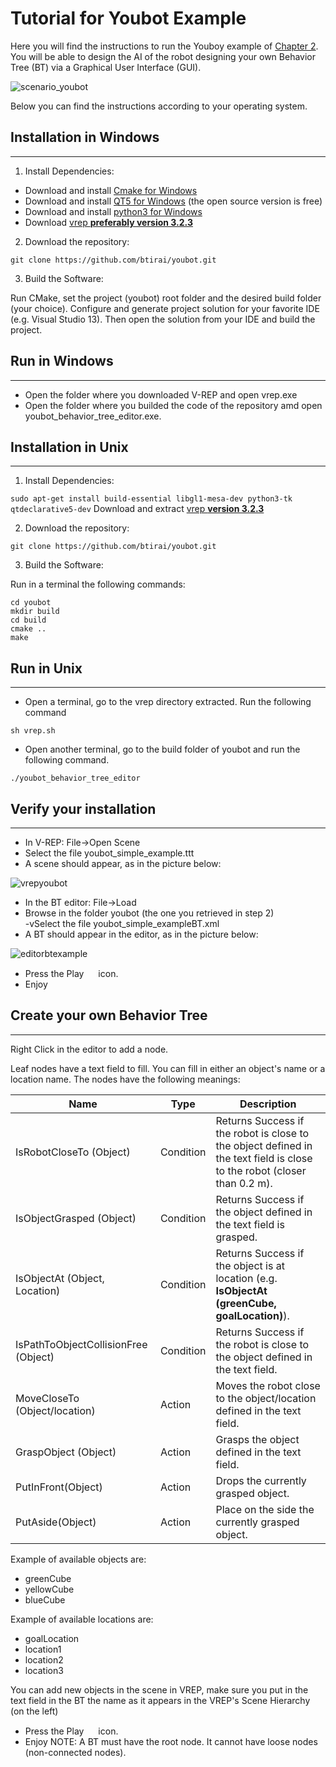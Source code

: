 # Tutorial for Youbot Example
Here you will find the instructions to run the Youboy example of [Chapter 2](). You will be able to design the AI of the robot designing your own Behavior Tree (BT) via a Graphical User Interface (GUI).

![scenario_youbot](https://user-images.githubusercontent.com/8132627/42953697-49d08736-8b7b-11e8-81e4-6bdb39328743.png)

Below you can find the instructions according to your operating system.

## Installation in Windows
------------
1) Install Dependencies:

- Download and install [Cmake for Windows](https://cmake.org/download/) <br/>
- Download and install [QT5 for Windows](https://www.qt.io/download-qt-for-application-development) (the open source version is free)  <br/>
- Download and install [python3 for Windows](http://docs.python-guide.org/en/latest/starting/install3/win/)<br/>
- Download [vrep **preferably version 3.2.3**](http://www.coppeliarobotics.com/previousversions.html)

2) Download the repository:

`git clone https://github.com/btirai/youbot.git`

3) Build the Software:

Run CMake, set the project (youbot) root folder and the desired build folder (your choice). Configure and generate project solution for your favorite IDE (e.g. Visual Studio 13). Then open the solution from your IDE and build the project.


## Run in Windows
------------

- Open the folder where you downloaded V-REP and open vrep.exe
- Open the folder where you builded the code of the repository amd open youbot_behavior_tree_editor.exe.


## Installation in Unix
------------
1) Install Dependencies:

`sudo apt-get install build-essential libgl1-mesa-dev python3-tk qtdeclarative5-dev`
 Download and extract [vrep **version 3.2.3**](http://www.coppeliarobotics.com/previousversions.html)


2) Download the repository:

`git clone https://github.com/btirai/youbot.git`

3) Build the Software:

Run in a terminal the following commands:

`cd youbot` <br/>
`mkdir build` <br/>
`cd build` <br/>
`cmake ..` <br/>
`make`

## Run in Unix
------------

- Open a terminal, go to the vrep directory extracted. Run the following command

`sh vrep.sh`


- Open another terminal, go to the build folder of youbot and run the following command.

`./youbot_behavior_tree_editor`



## Verify your installation
------------
- In V-REP: File->Open Scene <br/>
- Select the file youbot_simple_example.ttt  <br/>
- A scene should appear, as in the picture below:  <br/>

![vrepyoubot](https://user-images.githubusercontent.com/8132627/43214064-7f252b96-9038-11e8-957e-4d7c80be3f75.png)

- In the BT editor: File->Load  <br/>
-  Browse in the folder youbot (the one you retrieved in step 2)  <br/>
-vSelect the file youbot_simple_exampleBT.xml  <br/>
- A BT should appear in the editor, as in the picture below: <br/>

![editorbtexample](https://user-images.githubusercontent.com/8132627/43214063-7f01a3a6-9038-11e8-9dd1-a01efe98f74e.png)

- Press the Play <img src="https://user-images.githubusercontent.com/8132627/38174387-df1de3a6-35cc-11e8-9a4f-c3ff40bffe83.png" width="15" height="15"> icon. <br/>
- Enjoy


## Create your own Behavior Tree
------------

Right Click in the editor to add a node. 

Leaf nodes have a text field to fill. You can fill in either an object's name or a location name.
The nodes have the following meanings:

|Name| Type|Description|
|---|---|---|
|IsRobotCloseTo (Object)|Condition| Returns Success if the robot is close to the object defined in the text field is close to the robot (closer than 0.2 m).
|IsObjectGrasped (Object) |Condition| Returns Success if the object defined in the text field is grasped.
|IsObjectAt (Object, Location)|Condition| Returns Success if the object is at location (e.g. **IsObjectAt (greenCube, goalLocation)**).
|IsPathToObjectCollisionFree (Object)|Condition| Returns Success if the robot is close to the object defined in the text field.
|MoveCloseTo (Object/location)|Action| Moves the robot close to the object/location defined in the text field.
|GraspObject (Object)|Action| Grasps the object defined in the text field.
|PutInFront(Object)|Action| Drops the currently grasped object.
|PutAside(Object)|Action| Place on the side the currently grasped object.

Example of available objects are:
* greenCube
* yellowCube
* blueCube

Example of available locations are:
* goalLocation
* location1
* location2
* location3

You can add new objects in the scene in VREP, make sure you put in the text field in the BT the name as it appears in the VREP's Scene Hierarchy (on the left)

- Press the Play <img src="https://user-images.githubusercontent.com/8132627/38174387-df1de3a6-35cc-11e8-9a4f-c3ff40bffe83.png" width="15" height="15"> icon. <br/>
- Enjoy
NOTE: A BT must have the root node. It cannot have loose nodes (non-connected nodes).
